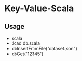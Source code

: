 # Key-Value-Scala


## Usage
<ul>
  <li>
    scala
  </li>
  <li>
    :load db.scala 
  </li>
  <li>
    dbInsertFromFile("dataset.json")
  </li>
  <li>
    dbGet("12345")
  </li>
</ul>
